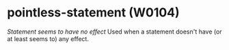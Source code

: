 # pointless-statement (W0104)
*Statement seems to have no effect* Used when a statement doesn\'t have
(or at least seems to) any effect.

